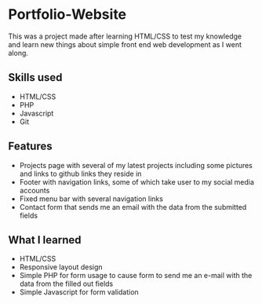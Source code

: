 # Portfolio-Website
This was a project made after learning HTML/CSS to test my knowledge and learn new things about simple front end web development as I went along.

## Skills used
- HTML/CSS
- PHP
- Javascript
- Git

## Features
- Projects page with several of my latest projects including some pictures and links to github links they reside in
- Footer with navigation links, some of which take user to my social media accounts
- Fixed menu bar with several navigation links
- Contact form that sends me an email with the data from the submitted fields


## What I learned
- HTML/CSS
- Responsive layout design
- Simple PHP for form usage to cause form to send me an e-mail with the data from the filled out fields
- Simple Javascript for form validation



